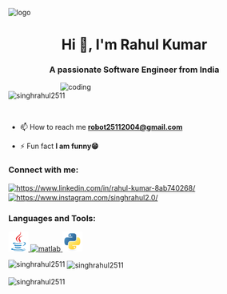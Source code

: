 ![logo](https://github.com/Singhrahul2511/Singhrahul2511/commit/0f179483f48be3a22759608af4f9e0ca7addce75)
<h1 align="center">Hi 👋, I'm Rahul Kumar</h1>
<h3 align="center">A passionate Software Engineer from India</h3>
<image align="right"alt="coding"width="400"src="https://camo.githubusercontent.com/cae12fddd9d6982901d82580bdf321d81fb299141098ca1c2d4891870827bf17/68747470733a2f2f6d69726f2e6d656469756d2e636f6d2f6d61782f313336302f302a37513379765349765f7430696f4a2d5a2e676966">
<p align="left"> <img src="https://komarev.com/ghpvc/?username=singhrahul2511&label=Profile%20views&color=0e75b6&style=flat" alt="singhrahul2511" /> </p>

<p align="left"> <a href="https://twitter.com/" target="blank"><img src="https://img.shields.io/twitter/follow/?logo=twitter&style=for-the-badge" alt="" /></a> </p>

- 📫 How to reach me **robot25112004@gmail.com**

- ⚡ Fun fact **I am funny😁**

<h3 align="left">Connect with me:</h3>
<p align="left">
<a href="https://linkedin.com/in/https://www.linkedin.com/in/rahul-kumar-8ab740268/" target="blank"><img align="center" src="https://raw.githubusercontent.com/rahuldkjain/github-profile-readme-generator/master/src/images/icons/Social/linked-in-alt.svg" alt="https://www.linkedin.com/in/rahul-kumar-8ab740268/" height="30" width="40" /></a>
<a href="https://instagram.com/https://www.instagram.com/singhrahul2.0/" target="blank"><img align="center" src="https://raw.githubusercontent.com/rahuldkjain/github-profile-readme-generator/master/src/images/icons/Social/instagram.svg" alt="https://www.instagram.com/singhrahul2.0/" height="30" width="40" /></a>
</p>

<h3 align="left">Languages and Tools:</h3>
<p align="left"> <a href="https://www.java.com" target="_blank" rel="noreferrer"> <img src="https://raw.githubusercontent.com/devicons/devicon/master/icons/java/java-original.svg" alt="java" width="40" height="40"/> </a> <a href="https://www.mathworks.com/" target="_blank" rel="noreferrer"> <img src="https://upload.wikimedia.org/wikipedia/commons/2/21/Matlab_Logo.png" alt="matlab" width="40" height="40"/> </a> <a href="https://www.python.org" target="_blank" rel="noreferrer"> <img src="https://raw.githubusercontent.com/devicons/devicon/master/icons/python/python-original.svg" alt="python" width="40" height="40"/> </a> </p>

<p><img align="left" src="https://github-readme-stats.vercel.app/api/top-langs?username=singhrahul2511&show_icons=true&locale=en&layout=compact" alt="singhrahul2511" /></p>

<p>&nbsp;<img align="center" src="https://github-readme-stats.vercel.app/api?username=singhrahul2511&show_icons=true&locale=en" alt="singhrahul2511" /></p>

<p><img align="center" src="https://github-readme-streak-stats.herokuapp.com/?user=singhrahul2511&" alt="singhrahul2511" /></p>
